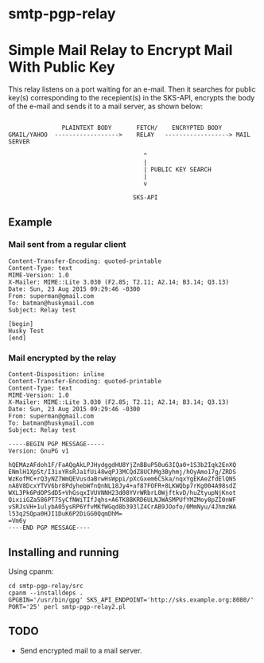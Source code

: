 # smtp-pgp-relay

Simple Mail Relay to Encrypt Mail With Public Key
=================================================

This relay listens on a port waiting for an e-mail. Then it searches for public key(s) corresponding to the recepient(s) in the SKS-API, encrypts the body of the e-mail and sends it to a mail server, as shown below:

```

			   PLAINTEXT BODY		FETCH/	  ENCRYPTED BODY
GMAIL/YAHOO  ------------------>	RELAY	------------------> MAIL SERVER
								
								  	  ^
								      |
								  	  | PUBLIC KEY SEARCH
								      |
								  	  v
							   
							       SKS-API
```

Example
------

### Mail sent from a regular client

```
Content-Transfer-Encoding: quoted-printable
Content-Type: text
MIME-Version: 1.0
X-Mailer: MIME::Lite 3.030 (F2.85; T2.11; A2.14; B3.14; Q3.13)
Date: Sun, 23 Aug 2015 09:29:46 -0300
From: superman@gmail.com
To: batman@huskymail.com
Subject: Relay test

[begin]
Husky Test
[end]
```

### Mail encrypted by the relay

```
Content-Disposition: inline
Content-Transfer-Encoding: quoted-printable
Content-Type: text
MIME-Version: 1.0
X-Mailer: MIME::Lite 3.030 (F2.85; T2.11; A2.14; B3.14; Q3.13)
Date: Sun, 23 Aug 2015 09:29:46 -0300
From: superman@gmail.com
To: batman@huskymail.com
Subject: Relay test

-----BEGIN PGP MESSAGE-----
Version: GnuPG v1

hQEMAzAFdoh1F/FaAQgAkLPJHydggdHU8YjZnBBuP50u63IQa0+1S3b2Iqk2EnXQ
ENmlH1XpSt/I3ixYRsRJa1fUi48wqPJ3MCQdZ8UChMg3Byhmj/hOyAmo17g/ZRDS
WzKofMC+rQ3yNZ7WmQEVusdaBrwHsWppi/pXcGxem6CSka/nqxYgEKAeZfdElQNS
nA8V8DcxYTVV6br8PdyhebWfnQnNL18Jy4+af87FOFR+8LKWQbp7rKg004A98sdZ
WXL3Pk6PdOPSdD5+VhGsqxIVUVNNH23d08YVrWRbrL0WjftkvD/huZtyupNjKnot
QixiiGZa586PT7SyCfNWiTIfJqhs+A6TK8BKRD6ULNJWASMPUfYMZMoy8pZI0nWF
vSRJsVH+1ulybA05ysRP6YfvMKfWGqd8b393lZ4CrAB9JOofo/0MmNyu/4JhmzWA
l53q2SQpa0HJI1DuK6P2DiGG0QqmDhM=
=Vm6y
----END PGP MESSAGE----
```

Installing and running
----------------------

Using cpanm:

```
cd smtp-pgp-relay/src
cpanm --installdeps .
GPGBIN='/usr/bin/gpg' SKS_API_ENDPOINT='http://sks.example.org:8080/' PORT='25' perl smtp-pgp-relay2.pl

```

TODO
----

- Send encrypted mail to a mail server.




			

